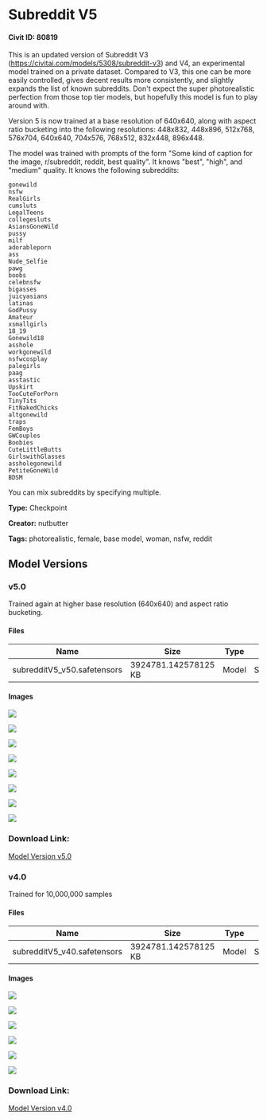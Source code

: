 # Subreddit V5

#### Civit ID: 80819

<p>This is an updated version of Subreddit V3 (<a target="_blank" rel="ugc" href="https://civitai.com/models/5308/subreddit-v3">https://civitai.com/models/5308/subreddit-v3</a>) and V4, an experimental model trained on a private dataset. Compared to V3, this one can be more easily controlled, gives decent results more consistently, and slightly expands the list of known subreddits. Don't expect the super photorealistic perfection from those top tier models, but hopefully this model is fun to play around with.</p><p></p><p>Version 5 is now trained at a base resolution of 640x640, along with aspect ratio bucketing into the following resolutions: 448x832, 448x896, 512x768, 576x704, 640x640, 704x576, 768x512, 832x448, 896x448.</p><p></p><p>The model was trained with prompts of the form "Some kind of caption for the image, r/subreddit, reddit, best quality". It knows "best", "high", and "medium" quality. It knows the following subreddits:</p><p></p><pre><code>gonewild
nsfw
RealGirls
cumsluts
LegalTeens
collegesluts
AsiansGoneWild
pussy
milf
adorableporn
ass
Nude_Selfie
pawg
boobs
celebnsfw
bigasses
juicyasians
latinas
GodPussy
Amateur
xsmallgirls
18_19
Gonewild18
asshole
workgonewild
nsfwcosplay
palegirls
paag
asstastic
Upskirt
TooCuteForPorn
TinyTits
FitNakedChicks
altgonewild
traps
FemBoys
GWCouples
Boobies
CuteLittleButts
GirlswithGlasses
assholegonewild
PetiteGoneWild
BDSM</code></pre><p></p><p>You can mix subreddits by specifying multiple.</p>

**Type:** Checkpoint

**Creator:** nutbutter

**Tags:** photorealistic, female, base model, woman, nsfw, reddit

## Model Versions

### v5.0

<p>Trained again at higher base resolution (640x640) and aspect ratio bucketing.</p>

#### Files

| Name | Size | Type | Format | Download Url | AutoV1 | AutoV2 | SHA256 | CRC32 | BLAKE3 |
| --- | --- | --- | --- | --- | --- | --- | --- | --- | --- |
| subredditV5_v50.safetensors | 3924781.142578125 KB | Model | SafeTensor | https://civitai.com/api/download/models/89583 | EE70410E | 14DF539059 | 14DF539059625A3CD68EEB52BF441FF018EA180BA8BD9375E43C1485F232956A | A52C54BD | C6927FEBEBA68D9157DA4D45C405703271CBFFD786E7E13CEBCA7E6B37F2162B |

#### Images

<p><img src="https://image.civitai.com/xG1nkqKTMzGDvpLrqFT7WA/e018fc76-fa95-4a5c-a784-746c4280d397/width=450/1036448.jpeg" /></p>

<p><img src="https://image.civitai.com/xG1nkqKTMzGDvpLrqFT7WA/5fd4cc9f-14a8-48ec-b26c-ff2001fa0f8f/width=450/1036444.jpeg" /></p>

<p><img src="https://image.civitai.com/xG1nkqKTMzGDvpLrqFT7WA/075a628e-a103-4c4e-8205-1a3eda7af0fa/width=450/1036445.jpeg" /></p>

<p><img src="https://image.civitai.com/xG1nkqKTMzGDvpLrqFT7WA/16e74625-bb54-4500-909c-52067bfbbb80/width=450/1036446.jpeg" /></p>

<p><img src="https://image.civitai.com/xG1nkqKTMzGDvpLrqFT7WA/43f097fb-0d8b-4e08-be77-beb527596540/width=450/1036449.jpeg" /></p>

<p><img src="https://image.civitai.com/xG1nkqKTMzGDvpLrqFT7WA/4f2483ea-318e-4b6a-b445-563fab9720f2/width=450/1036447.jpeg" /></p>

<p><img src="https://image.civitai.com/xG1nkqKTMzGDvpLrqFT7WA/f3ff1a63-61ea-486b-b910-6233d8e17c6a/width=450/1036450.jpeg" /></p>

<p><img src="https://image.civitai.com/xG1nkqKTMzGDvpLrqFT7WA/8386050c-ff9e-4249-a8a4-47622d4d95d9/width=450/1036451.jpeg" /></p>

### Download Link:

[Model Version v5.0](https://civitai.com/api/download/models/89583)

### v4.0

<p>Trained for 10,000,000 samples</p>

#### Files

| Name | Size | Type | Format | Download Url | AutoV1 | AutoV2 | SHA256 | CRC32 | BLAKE3 |
| --- | --- | --- | --- | --- | --- | --- | --- | --- | --- |
| subredditV5_v40.safetensors | 3924781.142578125 KB | Model | SafeTensor | https://civitai.com/api/download/models/85746 | EE70410E | 2460E9B20E | 2460E9B20E792CB1A8A2F445823B526C4DEA31536CE6F54FA9FB3FE51C0E7596 | 4FCB4A49 | 548368E874777F931695C088DDA8F0DC8F394DC2586E4F9DB1C996F40D547D0A |

#### Images

<p><img src="https://image.civitai.com/xG1nkqKTMzGDvpLrqFT7WA/34bfeae1-d8d5-44eb-a326-f325b4ba961c/width=450/972325.jpeg" /></p>

<p><img src="https://image.civitai.com/xG1nkqKTMzGDvpLrqFT7WA/60cc5969-28f5-4504-b1cc-aff5b2c42b3c/width=450/972323.jpeg" /></p>

<p><img src="https://image.civitai.com/xG1nkqKTMzGDvpLrqFT7WA/aaf6d949-8216-417b-b501-a79962d9fde8/width=450/972322.jpeg" /></p>

<p><img src="https://image.civitai.com/xG1nkqKTMzGDvpLrqFT7WA/f479221d-13a7-45d6-8d3b-3a6ff5fd71d8/width=450/972321.jpeg" /></p>

<p><img src="https://image.civitai.com/xG1nkqKTMzGDvpLrqFT7WA/401d8ced-13c2-43b3-8d20-f179510381d3/width=450/972324.jpeg" /></p>

<p><img src="https://image.civitai.com/xG1nkqKTMzGDvpLrqFT7WA/631f4667-6aae-4d55-9629-6ec33e6ef893/width=450/972326.jpeg" /></p>

### Download Link:

[Model Version v4.0](https://civitai.com/api/download/models/85746)

